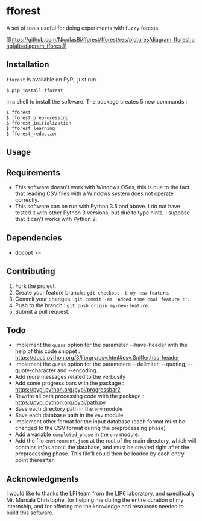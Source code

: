 # fforest
A set of tools useful for doing experiments with fuzzy forests.

[[https://github.com/NicolasBi/fforest/fforest/res/pictures/diagram_fforest.png|alt=diagram_fforest]]

## Installation
`fforest` is available on PyPi, just run
```shell
$ pip install fforest
```
in a shell to install the software.
The package creates 5 new commands :
```shell
$ fforest
$ fforest_preprocessing
$ fforest_initialization
$ fforest_learning
$ fforest_reduction
```

## Usage

## Requirements
* This software doesn't work with Windows OSes, this is due to the fact that reading CSV files with a Windows system does not operate correctly.
* This software can be run with Python 3.5 and above. I do not have tested it with other Python 3 versions, but due to type hints, I suppose that it can't works with Python 2.

## Dependencies
* docopt >= 

## Contributing
1. Fork the project.
2. Create your feature branch : `git checkout -b my-new-feature`.
3. Commit your changes : `git commit -am 'Added some cool feature !'`.
4. Push to the branch  : `git push origin my-new-feature`.
5. Submit a pull request.

## Todo
* Implement the `guess` option for the parameter --have-header with the help of this code snippet : https://docs.python.org/3/library/csv.html#csv.Sniffer.has_header
* Implement the `guess` option for the parameters --delimiter, --quoting, --quote-character and --encoding.
* Add more messages related to the verbosity
* Add some progress bars with the package : https://pypi.python.org/pypi/progressbar2
* Rewrite all path processing code with the package : https://pypi.python.org/pypi/path.py
* Save each directory path in the `env` module
* Save each database path in the `env` module
* Implement other format for the input database (each format must be changed to the CSV format during the preprocessing phase)
* Add a variable `completed_phase` in the `env` module.
* Add the file `environment.json` at the root of the main directory, which will contains infos about the database, and must be created right after the preprocessing phase. This file'll could then be loaded by each entry point thereafter.

## Acknowledgments
I would like to thanks the LFI team from the LIP6 laboratory, and specifically Mr. Marsala Christophe, for helping me during the entire duration of my internship, and for offering me the knowledge and resources needed to build this software.
